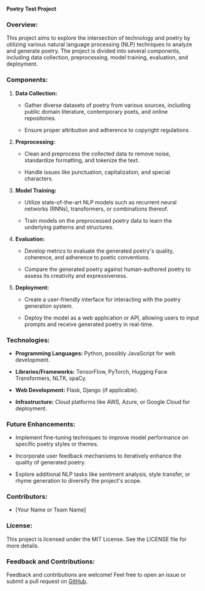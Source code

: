 **Poetry Test Project**

### Overview:

This project aims to explore the intersection of technology and poetry by utilizing various natural language processing (NLP) techniques to analyze and generate poetry. The project is divided into several components, including data collection, preprocessing, model training, evaluation, and deployment.

### Components:

1.  **Data Collection:**
    
    *   Gather diverse datasets of poetry from various sources, including public domain literature, contemporary poets, and online repositories.
        
    *   Ensure proper attribution and adherence to copyright regulations.
        
2.  **Preprocessing:**
    
    *   Clean and preprocess the collected data to remove noise, standardize formatting, and tokenize the text.
        
    *   Handle issues like punctuation, capitalization, and special characters.
        
3.  **Model Training:**
    
    *   Utilize state-of-the-art NLP models such as recurrent neural networks (RNNs), transformers, or combinations thereof.
        
    *   Train models on the preprocessed poetry data to learn the underlying patterns and structures.
        
4.  **Evaluation:**
    
    *   Develop metrics to evaluate the generated poetry's quality, coherence, and adherence to poetic conventions.
        
    *   Compare the generated poetry against human-authored poetry to assess its creativity and expressiveness.
        
5.  **Deployment:**
    
    *   Create a user-friendly interface for interacting with the poetry generation system.
        
    *   Deploy the model as a web application or API, allowing users to input prompts and receive generated poetry in real-time.
        

### Technologies:

*   **Programming Languages:** Python, possibly JavaScript for web development.
    
*   **Libraries/Frameworks:** TensorFlow, PyTorch, Hugging Face Transformers, NLTK, spaCy.
    
*   **Web Development:** Flask, Django (if applicable).
    
*   **Infrastructure:** Cloud platforms like AWS, Azure, or Google Cloud for deployment.
    

### Future Enhancements:

*   Implement fine-tuning techniques to improve model performance on specific poetry styles or themes.
    
*   Incorporate user feedback mechanisms to iteratively enhance the quality of generated poetry.
    
*   Explore additional NLP tasks like sentiment analysis, style transfer, or rhyme generation to diversify the project's scope.
    

### Contributors:

*   \[Your Name or Team Name\]

### License:

This project is licensed under the MIT License. See the LICENSE file for more details.

### Feedback and Contributions:

Feedback and contributions are welcome! Feel free to open an issue or submit a pull request on [GitHub](https://github.com/your_username/poetry-test-project).